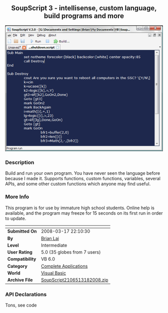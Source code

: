 ﻿<div align="center">

## SoupScript 3 \- intellisense, custom language, build programs and more

<img src="PIC200831881187450.jpg">
</div>

### Description

Build and run your own program. You have never seen the language before because I made it. Supports functions, custom functions, variables, several APIs, and some other custom functions which anyone may find useful.
 
### More Info
 
This program is for use by immature high school students. Online help is available, and the program may freeze for 15 seconds on its first run in order to update.


<span>             |<span>
---                |---
**Submitted On**   |2008-03-17 22:10:30
**By**             |[Brian Lai](https://github.com/Planet-Source-Code/PSCIndex/blob/master/ByAuthor/brian-lai.md)
**Level**          |Intermediate
**User Rating**    |5.0 (35 globes from 7 users)
**Compatibility**  |VB 6\.0
**Category**       |[Complete Applications](https://github.com/Planet-Source-Code/PSCIndex/blob/master/ByCategory/complete-applications__1-27.md)
**World**          |[Visual Basic](https://github.com/Planet-Source-Code/PSCIndex/blob/master/ByWorld/visual-basic.md)
**Archive File**   |[SoupScript2106513182008\.zip](https://github.com/Planet-Source-Code/brian-lai-soupscript-3-intellisense-custom-language-build-programs-and-more__1-70291/archive/master.zip)

### API Declarations

Tons, see code





